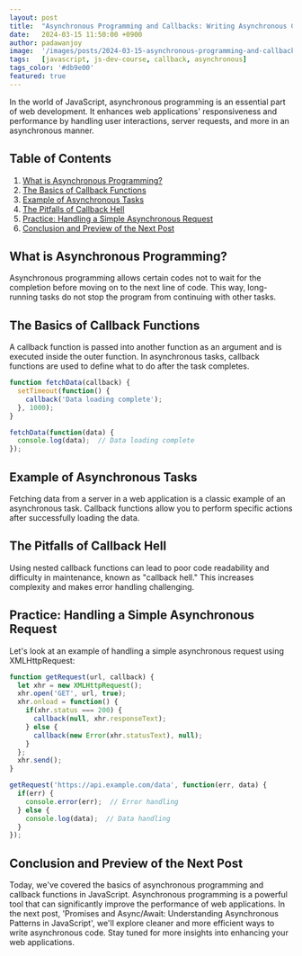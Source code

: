 ```yaml
---
layout: post
title:  "Asynchronous Programming and Callbacks: Writing Asynchronous Code in JavaScript"
date:   2024-03-15 11:50:00 +0900
author: padawanjoy
image:  '/images/posts/2024-03-15-asynchronous-programming-and-callbacks-writing-asynchronous-code-in-javascript/01.webp'
tags:   [javascript, js-dev-course, callback, asynchronous]
tags_color: '#db9e00'
featured: true
---
```

In the world of JavaScript, asynchronous programming is an essential part of web development. It enhances web applications' responsiveness and performance by handling user interactions, server requests, and more in an asynchronous manner.

## Table of Contents
1. [What is Asynchronous Programming?](#what-is-asynchronous-programming)
2. [The Basics of Callback Functions](#the-basics-of-callback-functions)
3. [Example of Asynchronous Tasks](#example-of-asynchronous-tasks)
4. [The Pitfalls of Callback Hell](#the-pitfalls-of-callback-hell)
5. [Practice: Handling a Simple Asynchronous Request](#practice-handling-a-simple-asynchronous-request)
6. [Conclusion and Preview of the Next Post](#conclusion-and-preview-of-the-next-post)

## What is Asynchronous Programming?
Asynchronous programming allows certain codes not to wait for the completion before moving on to the next line of code. This way, long-running tasks do not stop the program from continuing with other tasks.

## The Basics of Callback Functions
A callback function is passed into another function as an argument and is executed inside the outer function. In asynchronous tasks, callback functions are used to define what to do after the task completes.

```javascript
function fetchData(callback) {
  setTimeout(function() {
    callback('Data loading complete');
  }, 1000);
}

fetchData(function(data) {
  console.log(data);  // Data loading complete
});
```

## Example of Asynchronous Tasks
Fetching data from a server in a web application is a classic example of an asynchronous task. Callback functions allow you to perform specific actions after successfully loading the data.

## The Pitfalls of Callback Hell
Using nested callback functions can lead to poor code readability and difficulty in maintenance, known as "callback hell." This increases complexity and makes error handling challenging.

## Practice: Handling a Simple Asynchronous Request
Let's look at an example of handling a simple asynchronous request using XMLHttpRequest:

```javascript
function getRequest(url, callback) {
  let xhr = new XMLHttpRequest();
  xhr.open('GET', url, true);
  xhr.onload = function() {
    if(xhr.status === 200) {
      callback(null, xhr.responseText);
    } else {
      callback(new Error(xhr.statusText), null);
    }
  };
  xhr.send();
}

getRequest('https://api.example.com/data', function(err, data) {
  if(err) {
    console.error(err);  // Error handling
  } else {
    console.log(data);  // Data handling
  }
});
```

## Conclusion and Preview of the Next Post
Today, we've covered the basics of asynchronous programming and callback functions in JavaScript. Asynchronous programming is a powerful tool that can significantly improve the performance of web applications. In the next post, 'Promises and Async/Await: Understanding Asynchronous Patterns in JavaScript', we'll explore cleaner and more efficient ways to write asynchronous code. Stay tuned for more insights into enhancing your web applications.